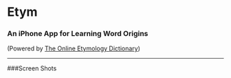 # Etym 

### An iPhone App for Learning Word Origins
(Powered by [The Online Etymology Dictionary](http://www.etymonline.com))
- - - - - - - - - - - - - - - - - - - - - - - - - - - - - - - - - - - - - 
###Screen Shots

